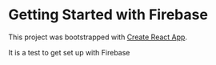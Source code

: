 # Getting Started with Firebase

This project was bootstrapped with [Create React App](https://github.com/facebook/create-react-app).

It is a test to get set up with Firebase

